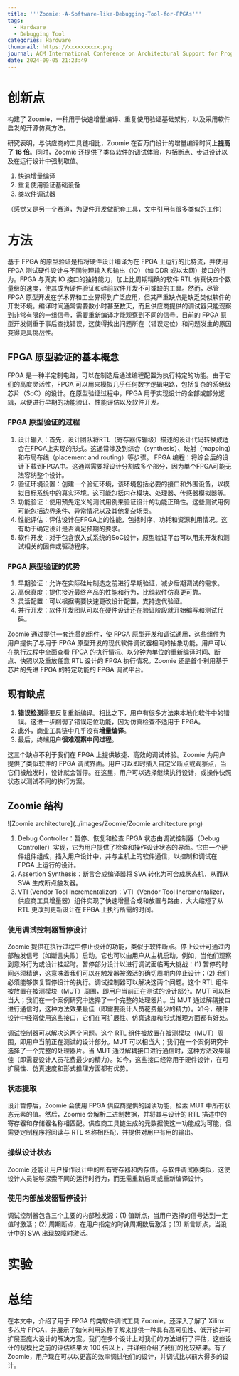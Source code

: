 ```yaml
---
title: '''Zoomie:-A-Software-like-Debugging-Tool-for-FPGAs'''
tags:
  - Hardware
  - Debugging Tool
categories: Hardware
thumbnail: https://xxxxxxxxxx.png
journal: ACM International Conference on Architectural Support for Programming Languages and Operating Systems(CCF A)
date: 2024-09-05 21:23:49
---
```


# 创新点

构建了 Zoomie，一种用于快速增量编译、重复使用验证基础架构，以及采用软件启发的开源仿真方法。

研究表明，与供应商的工具链相比，Zoomie 在百万门设计的增量编译时间上**提高了 18 倍**。同时，Zoomie 还提供了类似软件的调试体验，包括断点、步进设计以及在运行设计中强制取值。

1. 快速增量编译
2. 重复使用验证基础设备
3. 类软件调试器

（感觉又是另一个赛道，为硬件开发做配套工具，文中引用有很多类似的工作）

# 方法

基于 FPGA 的原型验证是指将硬件设计编译为在 FPGA 上运行的比特流，并使用 FPGA 测试硬件设计与不同物理输入和输出（IO）（如 DDR 或以太网）接口的行为。FPGA 与真实 IO 接口的独特能力，加上比周期精确的软件 RTL 仿真快四个数量级的速度，使其成为硬件验证和硅前软件开发不可或缺的工具。然而，尽管 FPGA 原型开发在学术界和工业界得到广泛应用，但其严重缺点是缺乏类似软件的开发环境。编译时间通常需要数小时甚至数天，而且供应商提供的调试器只能观察到非常有限的一组信号，需要重新编译才能观察到不同的信号。目前的 FPGA 原型开发侧重于事后查找错误，这使得找出问题所在（错误定位）和问题发生的原因变得更具挑战性。

## FPGA 原型验证的基本概念

FPGA 是一种半定制电路，可以在制造后通过编程配置为执行特定的功能。由于它们的高度灵活性，FPGA 可以用来模拟几乎任何数字逻辑电路，包括复杂的系统级芯片（SoC）的设计。在原型验证过程中，FPGA 用于实现设计的全部或部分逻辑，以便进行早期的功能验证、性能评估以及软件开发。

### FPGA 原型验证的过程

1. 设计输入：首先，设计团队将RTL（寄存器传输级）描述的设计代码转换成适合在FPGA上实现的形式。这通常涉及到综合（synthesis）、映射（mapping）和布局布线（placement and routing）等步骤。
   FPGA 编程：将综合后的设计下载到FPGA中。这通常需要将设计分割成多个部分，因为单个FPGA可能无法容纳整个设计。
2. 验证环境设置：创建一个验证环境，该环境包括必要的接口和外围设备，以模拟目标系统中的真实环境。这可能包括内存模块、处理器、传感器模拟器等。
3. 功能验证：使用预先定义的测试用例来验证设计的功能正确性。这些测试用例可能包括边界条件、异常情况以及其他复杂场景。
4. 性能评估：评估设计在FPGA上的性能，包括时序、功耗和资源利用情况。这有助于确定设计是否满足预期的要求。
5. 软件开发：对于包含嵌入式系统的SoC设计，原型验证平台可以用来开发和测试相关的固件或驱动程序。

### FPGA 原型验证的优势

1. 早期验证：允许在实际硅片制造之前进行早期验证，减少后期调试的需求。
2. 高保真度：提供接近最终产品的性能和行为，比纯软件仿真更可靠。
3. 灵活配置：可以根据需要快速更改设计配置，支持迭代验证。
4. 并行开发：软件开发团队可以在硬件设计还在验证阶段就开始编写和测试代码。

Zoomie 通过提供一套连贯的组件，使 FPGA 原型开发和调试通用，这些组件为用户提供了与用于 FPGA 原型开发的现代软件调试器相同的抽象功能。用户可以在执行过程中全面查看 FPGA 的执行情况、以分钟为单位的重新编译时间、断点、快照以及重放任意 RTL 设计的 FPGA 执行情况。Zoomie 还是首个利用基于芯片的先进 FPGA 的特定功能的 FPGA 调试平台。

## 现有缺点

1. **错误检测**需要反复重新编译。相比之下，用户有很多方法来本地化软件中的错误。这进一步削弱了错误定位功能，因为仿真检查不适用于 FPGA。
2. 此外，商业工具链中几乎没有**增量编译**。
3. 最后，终端用户**很难观察中间过程**。

这三个缺点不利于我们在 FPGA 上提供敏捷、高效的调试体验。Zoomie 为用户提供了类似软件的 FPGA 调试界面。用户可以即时插入自定义断点或观察点，当它们被触发时，设计就会暂停。在这里，用户可以选择继续执行设计，或操作快照状态以测试不同的执行方案。

## Zoomie 结构

![Zoomie architecture](../images/Zoomie/Zoomie architecture.png)

1. Debug Controller：暂停、恢复和检查 FPGA 状态由调试控制器（Debug Controller）实现，它为用户提供了检查和操作设计状态的界面。它由一个硬件组件组成，插入用户设计中，并与主机上的软件通信，以控制和调试在 FPGA 上运行的设计。
2. Assertion Synthesis：断言合成编译器将 SVA 转化为可合成状态机，从而从 SVA 生成断点触发器。
3. VTI (Vendor Tool Incrementalizer)：VTI（Vendor Tool Incrementalizer，供应商工具增量器）组件实现了快速增量合成和放置与路由，大大缩短了从 RTL 更改到更新设计在 FPGA 上执行所需的时间。



### 使用调试控制器暂停设计

Zoomie 提供在执行过程中停止设计的功能，类似于软件断点。停止设计可通过内部触发信号（如断言失败）启动。它也可以由用户从主机启动，例如，当他们观察到意外行为或设计挂起时。暂停部分设计以进行调试面临两大挑战：(1) 暂停的时间必须精确，这意味着我们可以在触发器被激活的确切周期内停止设计；(2) 我们必须能够恢复暂停设计的执行。调试控制器可以解决这两个问题。这个 RTL 组件被放置在被测模块（MUT）周围，即用户当前正在测试的设计部分。MUT 可以相当大；我们在一个案例研究中选择了一个完整的处理器片。当 MUT 通过解耦接口进行通信时，这种方法效果最佳（即需要设计人员花费最少的精力）。如今，硬件设计中经常使用这些接口，它们在可扩展性、仿真速度和形式推理方面都有好处。

调试控制器可以解决这两个问题。这个 RTL 组件被放置在被测模块（MUT）周围，即用户当前正在测试的设计部分。MUT 可以相当大；我们在一个案例研究中选择了一个完整的处理器片。当 MUT 通过解耦接口进行通信时，这种方法效果最佳（即需要设计人员花费最少的精力）。如今，这些接口经常用于硬件设计，在可扩展性、仿真速度和形式推理方面都有优势。



### 状态提取

设计暂停后，Zoomie 会使用 FPGA 供应商提供的回读功能，检索 MUT 中所有状态元素的值。然后，Zoomie 会解析二进制数据，并将其与设计的 RTL 描述中的寄存器和存储器名称相匹配。供应商工具链生成的元数据使这一功能成为可能，但需要定制程序将回读与 RTL 名称相匹配，并提供对用户有用的输出。



### 操纵设计状态

Zoomie 还能让用户操作设计中的所有寄存器和内存值。与软件调试器类似，这使设计人员能够探索不同的运行时行为，而无需重新启动或重新编译设计。



### 使用内部触发器暂停设计

调试控制器包含三个主要的内部触发源：(1) 值断点，当用户选择的信号达到一定值时激活；(2) 周期断点，在用户指定的时钟周期数后激活；(3) 断言断点，当设计中的 SVA 出现故障时激活。



# 实验



# 总结

在本文中，介绍了用于 FPGA 的类软件调试工具 Zoomie。还深入了解了 Xilinx 多芯片 FPGA，并展示了如何利用这种了解来提供一种具有高可见性、低开销并可扩展至庞大设计的解决方案。我们在多个设计上对我们的方法进行了评估，这些设计的规模比之前的评估结果大 100 倍以上，并详细介绍了我们的比较结果。有了 Zoomie，用户现在可以以更高的效率调试他们的设计，并调试比以前大得多的设计。

